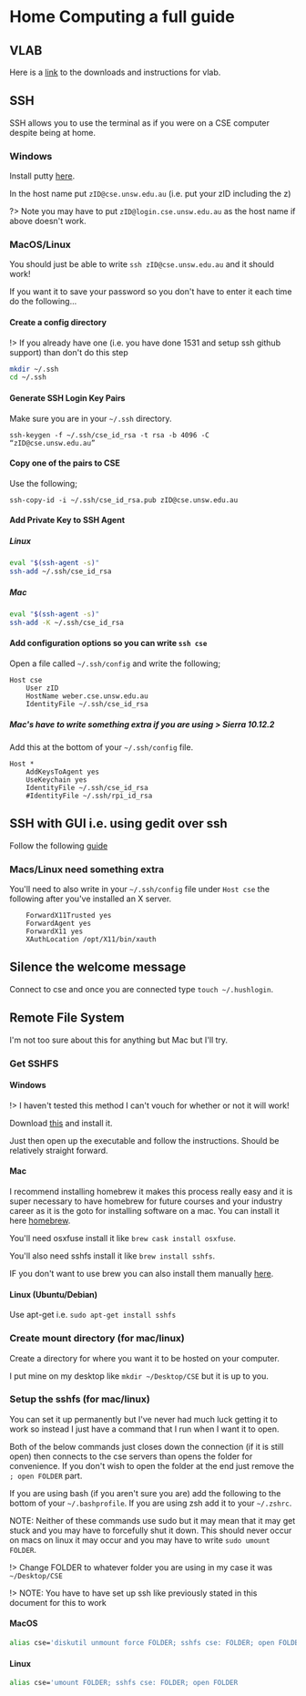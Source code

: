 # Home Computing a full guide

## VLAB

Here is a [link](https://cgi.cse.unsw.edu.au/~cs1511/19T3/home_computing/vlab.html) to the downloads and instructions for vlab.

## SSH

SSH allows you to use the terminal as if you were on a CSE computer despite being at home.

### Windows

Install putty [here](https://www.chiark.greenend.org.uk/~sgtatham/putty/latest.html).

In the host name put `zID@cse.unsw.edu.au` (i.e. put your zID including the z)

?> Note you may have to put `zID@login.cse.unsw.edu.au` as the host name if above doesn't work.

### MacOS/Linux

You should just be able to write `ssh zID@cse.unsw.edu.au` and it should work!

If you want it to save your password so you don't have to enter it each time do the following...

#### Create a config directory

!> If you already have one (i.e. you have done 1531 and setup ssh github support) than don't do this step

```bash
mkdir ~/.ssh
cd ~/.ssh
```

#### Generate SSH Login Key Pairs

Make sure you are in your `~/.ssh` directory.

`ssh-keygen -f ~/.ssh/cse_id_rsa -t rsa -b 4096 -C “zID@cse.unsw.edu.au”`

#### Copy one of the pairs to CSE

Use the following;

`ssh-copy-id -i ~/.ssh/cse_id_rsa.pub zID@cse.unsw.edu.au`

#### Add Private Key to SSH Agent

##### Linux

```bash
eval "$(ssh-agent -s)"
ssh-add ~/.ssh/cse_id_rsa
```

##### Mac

```bash
eval "$(ssh-agent -s)"
ssh-add -K ~/.ssh/cse_id_rsa
```

#### Add configuration options so you can write `ssh cse`

Open a file called `~/.ssh/config` and write the following;

```
Host cse
    User zID
    HostName weber.cse.unsw.edu.au
    IdentityFile ~/.ssh/cse_id_rsa
```

##### Mac's have to write something extra if you are using > Sierra 10.12.2

Add this at the bottom of your `~/.ssh/config` file.

```
Host *
    AddKeysToAgent yes
    UseKeychain yes
    IdentityFile ~/.ssh/cse_id_rsa
    #IdentityFile ~/.ssh/rpi_id_rsa
```

## SSH with GUI i.e. using gedit over ssh

Follow the following [guide](https://taggi.cse.unsw.edu.au/FAQ/Install_an_X_server/)

### Macs/Linux need something extra

You'll need to also write in your `~/.ssh/config` file under `Host cse` the following after you've installed an X server.

```
    ForwardX11Trusted yes
    ForwardAgent yes
    ForwardX11 yes
    XAuthLocation /opt/X11/bin/xauth
```

## Silence the welcome message

Connect to cse and once you are connected type `touch ~/.hushlogin`.

## Remote File System

I'm not too sure about this for anything but Mac but I'll try.

### Get SSHFS

#### Windows

!> I haven't tested this method I can't vouch for whether or not it will work!

Download [this](https://win-sshfs.googlecode.com/files/win-sshfs-0.0.1.5-setup.exe) and install it.

Just then open up the executable and follow the instructions.  Should be relatively straight forward.

#### Mac

I recommend installing homebrew it makes this process really easy and it is super necessary to have homebrew for future courses and your industry career as it is the goto for installing software on a mac.  You can install it here [homebrew](https://brew.sh/).

You'll need osxfuse install it like `brew cask install osxfuse`.

You'll also need sshfs install it like `brew install sshfs`.

IF you don't want to use brew you can also install them manually [here](http://osxfuse.github.io/).

#### Linux (Ubuntu/Debian)

Use apt-get i.e. `sudo apt-get install sshfs`

### Create mount directory (for mac/linux)

Create a directory for where you want it to be hosted on your computer.

I put mine on my desktop like `mkdir ~/Desktop/CSE` but it is up to you.

### Setup the sshfs (for mac/linux)

You can set it up permanently but I've never had much luck getting it to work so instead I just have a command that I run when I want it to open.

Both of the below commands just closes down the connection (if it is still open) then connects to the cse servers than opens the folder for convenience.  If you don't wish to open the folder at the end just remove the `; open FOLDER` part.

If you are using bash (if you aren't sure you are) add the following to the bottom of your `~/.bashprofile`.  If you are using zsh add it to your `~/.zshrc`.

NOTE: Neither of these commands use sudo but it may mean that it may get stuck and you may have to forcefully shut it down.  This should never occur on macs on linux it may occur and you may have to write `sudo umount FOLDER`.

!> Change FOLDER to whatever folder you are using in my case it was `~/Desktop/CSE`

!> NOTE: You have to have set up ssh like previously stated in this document for this to work

#### MacOS

```bash
alias cse='diskutil unmount force FOLDER; sshfs cse: FOLDER; open FOLDER
```

#### Linux

```bash
alias cse='umount FOLDER; sshfs cse: FOLDER; open FOLDER
```
